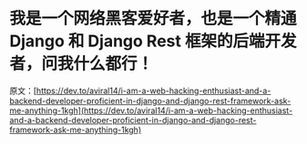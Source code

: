 # 我是一个网络黑客爱好者，也是一个精通 Django 和 Django Rest 框架的后端开发者，问我什么都行！

原文：[https://dev.to/aviral14/i-am-a-web-hacking-enthusiast-and-a-backend-developer-proficient-in-django-and-django-rest-framework-ask-me-anything-1kgh](https://dev.to/aviral14/i-am-a-web-hacking-enthusiast-and-a-backend-developer-proficient-in-django-and-django-rest-framework-ask-me-anything-1kgh)